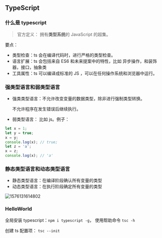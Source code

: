 ## TypeScript

### 什么是 typescript

> 官方定义：  拥有**类型系统**的 JavaScript 的超集。  

要点：

- 类型检查：ts 会在编译代码时，进行严格的类型检查。
- 语言扩展：ts 会包括来自 ES6 和未来提案中的特性，比如 异步操作，和装饰器，接口，抽象类
- 工具属性：ts 可以编译成标准的 JS ，可以在任何操作系统和浏览器中运行。

### 强类型语言和弱类型语言

- 强类类型语言：不允许改变变量的数据类型，除非进行强制类型转换。

  不允许程序在发生错误后继续执行。

- 弱类型语言： 比如 js。例子： 

```javascript
let x = 1;
let y = true;
x = y;
console.log(x); // true;
let z = 'a';
x = z;
console.log(x); // 'a'
```

### 静态类型语言和动态类型语言

- 静态类型语言：在编译阶段确认所有变量的类型
- 动态类型语言：在执行阶段确定所有变量的类型

![1576131614802](C:\Users\陈松涛\AppData\Roaming\Typora\typora-user-images\1576131614802.png)

### HelloWorld

全局安装 typescript：`npm i typescript -g`， 使用帮助命令 `tsc -h`

创建 ts 配置项： `tsc --init`